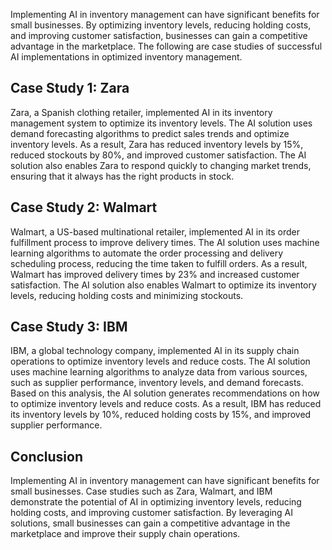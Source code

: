 
Implementing AI in inventory management can have significant benefits for small businesses. By optimizing inventory levels, reducing holding costs, and improving customer satisfaction, businesses can gain a competitive advantage in the marketplace. The following are case studies of successful AI implementations in optimized inventory management.

Case Study 1: Zara
------------------

Zara, a Spanish clothing retailer, implemented AI in its inventory management system to optimize its inventory levels. The AI solution uses demand forecasting algorithms to predict sales trends and optimize inventory levels. As a result, Zara has reduced inventory levels by 15%, reduced stockouts by 80%, and improved customer satisfaction. The AI solution also enables Zara to respond quickly to changing market trends, ensuring that it always has the right products in stock.

Case Study 2: Walmart
---------------------

Walmart, a US-based multinational retailer, implemented AI in its order fulfillment process to improve delivery times. The AI solution uses machine learning algorithms to automate the order processing and delivery scheduling process, reducing the time taken to fulfill orders. As a result, Walmart has improved delivery times by 23% and increased customer satisfaction. The AI solution also enables Walmart to optimize its inventory levels, reducing holding costs and minimizing stockouts.

Case Study 3: IBM
-----------------

IBM, a global technology company, implemented AI in its supply chain operations to optimize inventory levels and reduce costs. The AI solution uses machine learning algorithms to analyze data from various sources, such as supplier performance, inventory levels, and demand forecasts. Based on this analysis, the AI solution generates recommendations on how to optimize inventory levels and reduce costs. As a result, IBM has reduced its inventory levels by 10%, reduced holding costs by 15%, and improved supplier performance.

Conclusion
----------

Implementing AI in inventory management can have significant benefits for small businesses. Case studies such as Zara, Walmart, and IBM demonstrate the potential of AI in optimizing inventory levels, reducing holding costs, and improving customer satisfaction. By leveraging AI solutions, small businesses can gain a competitive advantage in the marketplace and improve their supply chain operations.
